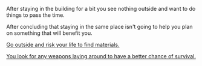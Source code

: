After staying in the building for a bit you see nothing outside and want to do things to pass the time.


After concluding that staying in the same place isn't going to help you plan on something that will benefit you.



[Go outside and risk your life to find materials.](death.md)

[You look for any weapons laying around to have a better chance of survival.](toiletweapon.md)
